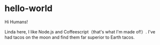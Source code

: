 # hello-world

Hi Humans!

Linda here, I like Node.js and Coffeescript（that's what I'm made of!）.
I've had tacos on the moon and find them far superior to Earth tacos.
